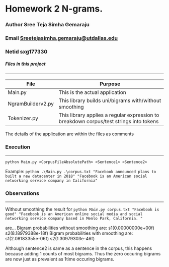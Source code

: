 # Homework 2 N-grams.
### Author  **Sree Teja Simha Gemaraju**
### Email    **Sreetejasimha.gemaraju@utdallas.edu**
### Netid     **sxg177330**

##### Files in this project
-------------------------------------------------------------------------------------------------------------------------
| File | Purpose |
|-----------------|----------------------------------------------------------------------------------------|
| Main.py | This is the actual application |
| NgramBuilderv2.py | This library builds uni/bigrams with/without smoothing |
| Tokenizer.py | This library applies a regular expression to breakdown corpus/test strings into tokens |12345

The details of the application are within the files as comments

### Execution
--------------------------------------------------------------------------------------------------------------------------

`python Main.py <CorpusFileAbsolutePath> <Sentence1> <Sentence2>`

Example: 
`python .\Main.py .\corpus.txt "Facebook announced plans to built a new datacenter in 2018" "Facebook is an American social networking service company in California"`
    
### Observations
---------------------------------------------------------------------------------------------------------------------------
Without smoothing the result for
`python Main.py corpus.txt "Facebook is good" "Facebook is an American online social media and social networking service company based in Menlo Park, California. "`

are...
Bigram probabilities without smoothing are: s1(0.00000000e+00f)    s2(8.18979388e-18f)
Bigram probabilities with smoothing are: s1(2.08183355e-06f)    s2(1.30979303e-46f)

Although sentence2 is same as a sentence in the corpus, this happens because adding 1 counts of most bigrams. Thus the zero occuring bigrams are now just as prevalent as 1time occuring bigrams.